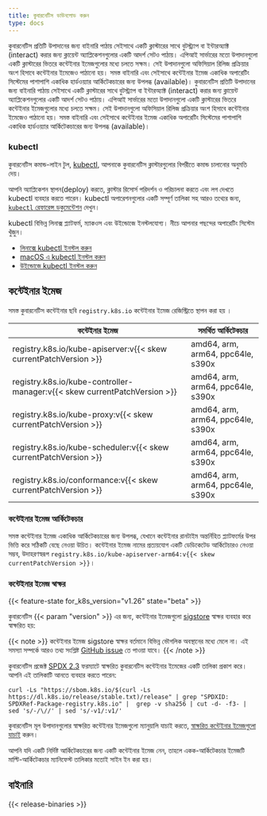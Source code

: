 ```yaml
---
title: কুবারনেটিস ডাউনলোড করুন
type: docs
---
```


কুবারনেটিস প্রতিটি উপাদানের জন্য বাইনারি পাঠায় সেইসাথে একটি ক্লাস্টারের সাথে বুটস্ট্র্যাপ বা
ইন্টারঅ্যাক্ট (interact) করার জন্য ক্লায়েন্ট অ্যাপ্লিকেশনগুলোর একটি আদর্শ সেটও পাঠায়। এপিআই
সার্ভারের মতো উপাদানগুলো একটি ক্লাস্টারের ভিতরে কন্টেইনার ইমেজগুলোর মধ্যে চলতে সক্ষম।
সেই উপাদানগুলো অফিসিয়াল রিলিজ প্রক্রিয়ার অংশ হিসাবে কন্টেইনার ইমেজেও পাঠানো হয়।
সমস্ত বাইনারি এবং সেইসাথে কন্টেইনার ইমেজ একাধিক অপারেটিং সিস্টেমের পাশাপাশি
একাধিক হার্ডওয়্যার আর্কিটেকচারের জন্য উপলব্ধ (available)।
কুবারনেটিস প্রতিটি উপাদানের জন্য বাইনারি পাঠায় সেইসাথে একটি ক্লাস্টারের সাথে বুটস্ট্র্যাপ বা
ইন্টারঅ্যাক্ট (interact) করার জন্য ক্লায়েন্ট অ্যাপ্লিকেশনগুলোর একটি আদর্শ সেটও পাঠায়। এপিআই
সার্ভারের মতো উপাদানগুলো একটি ক্লাস্টারের ভিতরে কন্টেইনার ইমেজগুলোর মধ্যে চলতে সক্ষম।
সেই উপাদানগুলো অফিসিয়াল রিলিজ প্রক্রিয়ার অংশ হিসাবে কন্টেইনার ইমেজেও পাঠানো হয়।
সমস্ত বাইনারি এবং সেইসাথে কন্টেইনার ইমেজ একাধিক অপারেটিং সিস্টেমের পাশাপাশি
একাধিক হার্ডওয়্যার আর্কিটেকচারের জন্য উপলব্ধ (available)।

### kubectl

<!-- overview -->

কুবারনেটিস কমান্ড-লাইন টুল, [kubectl](/bn/docs/reference/kubectl/kubectl/),
আপনাকে কুবারনেটিস ক্লাস্টারগুলোর বিপরীতে কমান্ড চালানোর অনুমতি দেয়।

আপনি অ্যাপ্লিকেশন স্থাপন(deploy) করতে, ক্লাস্টার রিসোর্স পরিদর্শন ও পরিচালনা করতে এবং লগ দেখতে kubectl
ব্যবহার করতে পারেন। kubectl অপারেশনগুলোর একটি সম্পূর্ণ তালিকা সহ আরও তথ্যের জন্য,
[`kubectl` রেফারেন্স ডকুমেন্টেশন](/bn/docs/reference/kubectl/) দেখুন।

kubectl বিভিন্ন লিনাক্স প্ল্যাটফর্ম, ম্যাকওস  এবং উইন্ডোজে ইনস্টলযোগ্য।
নীচে আপনার পছন্দের অপারেটিং সিস্টেম খুঁজুন।

- [লিনাক্সে kubectl ইনস্টল করুন](/bn/docs/tasks/tools/install-kubectl-linux)
- [macOS এ kubectl ইনস্টল করুন](/bn/docs/tasks/tools/install-kubectl-macos)
- [উইন্ডোজে kubectl ইনস্টল করুন](/bn/docs/tasks/tools/install-kubectl-windows)

## কন্টেইনার ইমেজ

সমস্ত কুবারনেটিস কন্টেইনার ছবি `registry.k8s.io`
কন্টেইনার ইমেজ রেজিস্ট্রিতে স্থাপন করা হয় ।

| কন্টেইনার ইমেজ                                                            | সমর্থিত আর্কিটেকচার                 |
| ------------------------------------------------------------------------- | --------------------------------- |
| registry.k8s.io/kube-apiserver:v{{< skew currentPatchVersion >}}          | amd64, arm, arm64, ppc64le, s390x |
| registry.k8s.io/kube-controller-manager:v{{< skew currentPatchVersion >}} | amd64, arm, arm64, ppc64le, s390x |
| registry.k8s.io/kube-proxy:v{{< skew currentPatchVersion >}}              | amd64, arm, arm64, ppc64le, s390x |
| registry.k8s.io/kube-scheduler:v{{< skew currentPatchVersion >}}          | amd64, arm, arm64, ppc64le, s390x |
| registry.k8s.io/conformance:v{{< skew currentPatchVersion >}}             | amd64, arm, arm64, ppc64le, s390x |

### কন্টেইনার ইমেজ আর্কিটেকচার

সমস্ত কন্টেইনার ইমেজ একাধিক আর্কিটেকচারের জন্য উপলব্ধ, যেখানে কন্টেইনার
রানটাইম অন্তর্নিহিত প্ল্যাটফর্মের উপর ভিত্তি করে সঠিকটি বেছে নেওয়া উচিত।
কন্টেইনার ইমেজ নামের প্রত্যয়যোগ একটি ডেডিকেটেড আর্কিটেচারও নেওয়া সম্ভব,
উদাহরণস্বরূপ
`registry.k8s.io/kube-apiserver-arm64:v{{< skew currentPatchVersion >}}`।

### কন্টেইনার ইমেজ স্বাক্ষর

{{< feature-state for_k8s_version="v1.26" state="beta" >}}

কুবারনেটিস {{< param "version" >}} এর জন্য,
কন্টেইনার ইমেজগুলো [sigstore](https://sigstore.dev) স্বাক্ষর
ব্যবহার করে স্বাক্ষরিত হয়:

{{< note >}}
কন্টেইনার ইমেজ sigstore স্বাক্ষর বর্তমানে বিভিন্ন ভৌগলিক অবস্থানের মধ্যে মেলে না।
এই সমস্যা সম্পর্কে আরও তথ্য সংশ্লিষ্ট [GitHub issue](https://github.com/kubernetes/registry.k8s.io/issues/187)
তে পাওয়া যাবে।
{{< /note >}}

কুবারনেটিস প্রজেক্ট [SPDX 2.3](https://spdx.dev/specifications/) ফরম্যাটে স্বাক্ষরিত
কুবারনেটিস কন্টেইনার ইমেজের একটি তালিকা প্রকাশ করে।
আপনি এই তালিকাটি আনতে ব্যবহার করতে পারেন:

```shell
curl -Ls "https://sbom.k8s.io/$(curl -Ls https://dl.k8s.io/release/stable.txt)/release" | grep "SPDXID: SPDXRef-Package-registry.k8s.io" |  grep -v sha256 | cut -d- -f3- | sed 's/-/\//' | sed 's/-v1/:v1/'
```

কুবারনেটিস মূল উপাদানগুলোর স্বাক্ষরিত কন্টেইনার ইমেজগুলো ম্যানুয়ালি যাচাই করতে,
[স্বাক্ষরিত কন্টেইনার ইমেজগুলো যাচাই](/bn/docs/tasks/administer-cluster/verify-signed-artifacts) করুন।

আপনি যদি একটি নির্দিষ্ট আর্কিটেকচারের জন্য একটি কন্টেইনার ইমেজ নেন,
তাহলে একক-আর্কিটেকচার ইমেজটি মাল্টি-আর্কিটেকচার ম্যানিফেস্ট তালিকার মতোই সাইন ইন করা হয়।

## বাইনারি

{{< release-binaries >}}

